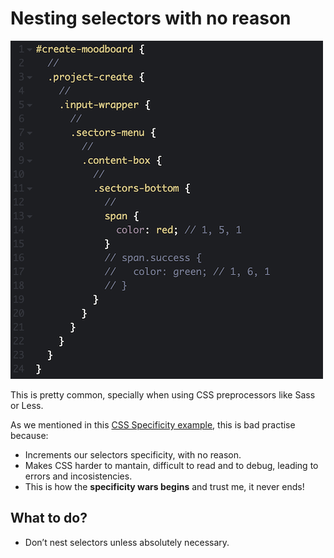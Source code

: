 # Nesting selectors with no reason

<img src="../img/nesting-selectors-with-no-reason.png" alt="Nesting selectors with no reason" />

This is pretty common, specially when using CSS preprocessors like Sass or Less.

As we mentioned in this [CSS Specificity example](https://codepen.io/nadalsol/pen/MWbrJxj), this is bad practise because:

- Increments our selectors specificity, with no reason.
- Makes CSS harder to mantain, difficult to read and to debug, leading to errors and incosistencies.
- This is how the **specificity wars begins** and trust me, it never ends!

## What to do?

- Don’t nest selectors unless absolutely necessary.
